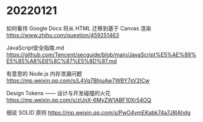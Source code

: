 # 20220121

如何看待 Google Docs 将从 HTML 迁移到基于 Canvas 渲染
https://www.zhihu.com/question/459251463

JavaScript安全指南.md
https://github.com/Tencent/secguide/blob/main/JavaScript%E5%AE%89%E5%85%A8%E6%8C%87%E5%8D%97.md

有意思的 Node.js 内存泄漏问题
https://mp.weixin.qq.com/s/L4Vq7BhjuAw7WBY7sV2ICw

Design Tokens —— 设计与开发碰撞的火花
https://mp.weixin.qq.com/s/zUnX-6MyZW1ABF10Xr54OQ

细说 SOLID 原则
https://mp.weixin.qq.com/s/PwO4ymEKabk74a7J8lAhdg
